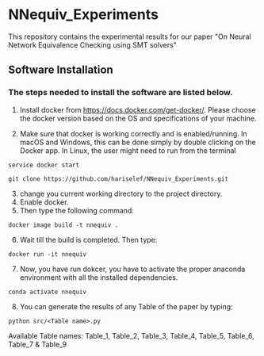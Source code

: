 # NNequiv_Experiments

This repository contains the experimental results for our paper "On Neural Network Equivalence Checking using SMT solvers"


## Software Installation #

### The steps needed to install the software are listed below.

1) Install docker from https://docs.docker.com/get-docker/. Please choose the docker version based on the OS and specifications of your machine.

2) Make sure that docker is working correctly and is enabled/running. In macOS and Windows, this can be done simply by double clicking on the Docker app. In Linux, the user might need to run from the terminal 

```
service docker start
```

```
git clone https://github.com/hariselef/NNequiv_Experiments.git 
```
3) change you current working directory to the project directory.
4) Enable docker.
5) Then type the following command:

```
docker image build -t nnequiv .
```
6) Wait till the build is completed. Then type:

```
docker run -it nnequiv
```

7) Now, you have run dokcer, you have to activate the proper anaconda environment with all the installed dependencies.

```
conda activate nnequiv
```

8) You can generate the results of any Table of the paper by typing:

```
python src/<Table name>.py
```
Available Table names:
Table_1, Table_2, Table_3, Table_4, Table_5, Table_6, Table_7 & Table_9
